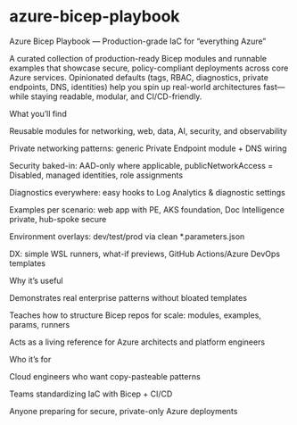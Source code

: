 # azure-bicep-playbook
Azure Bicep Playbook — Production-grade IaC for “everything Azure”

A curated collection of production-ready Bicep modules and runnable examples that showcase secure, policy-compliant deployments across core Azure services. Opinionated defaults (tags, RBAC, diagnostics, private endpoints, DNS, identities) help you spin up real-world architectures fast—while staying readable, modular, and CI/CD-friendly.

What you’ll find

Reusable modules for networking, web, data, AI, security, and observability

Private networking patterns: generic Private Endpoint module + DNS wiring

Security baked-in: AAD-only where applicable, publicNetworkAccess = Disabled, managed identities, role assignments

Diagnostics everywhere: easy hooks to Log Analytics & diagnostic settings

Examples per scenario: web app with PE, AKS foundation, Doc Intelligence private, hub-spoke secure

Environment overlays: dev/test/prod via clean *.parameters.json

DX: simple WSL runners, what-if previews, GitHub Actions/Azure DevOps templates

Why it’s useful

Demonstrates real enterprise patterns without bloated templates

Teaches how to structure Bicep repos for scale: modules, examples, params, runners

Acts as a living reference for Azure architects and platform engineers

Who it’s for

Cloud engineers who want copy-pasteable patterns

Teams standardizing IaC with Bicep + CI/CD

Anyone preparing for secure, private-only Azure deployments
